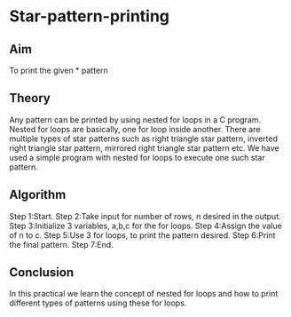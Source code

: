 # Star-pattern-printing
## Aim
To print the given * pattern
## Theory
Any pattern can be printed by using nested for loops in a C program. Nested for loops are basically, one for loop inside another. There are multiple types of star patterns such as right triangle star pattern, inverted right triangle star pattern, mirrored right triangle star pattern etc. We have used a simple program with nested for loops to execute one such star pattern.
## Algorithm
Step 1:Start. 
Step 2:Take input for number of rows, n desired in the output. 
Step 3:Initialize 3 variables, a,b,c for the for loops. 
Step 4:Assign the value of n to c. 
Step 5:Use 3 for loops, to print the pattern desired. 
Step 6:Print the final pattern. 
Step 7:End.
## Conclusion
In this practical we learn the concept of nested for loops and how to print different types of patterns using these for loops.

